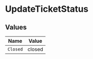 # UpdateTicketStatus


## Values

| Name     | Value    |
| -------- | -------- |
| `Closed` | closed   |
